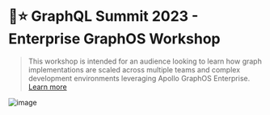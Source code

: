 # 🗻⭐️ GraphQL Summit 2023 - Enterprise GraphOS Workshop  
> This workshop is intended for an audience looking to learn how graph implementations are scaled across multiple teams and complex development environments leveraging Apollo GraphOS Enterprise. [Learn more](https://summit.graphql.com/event/c51538f6-4b76-44e3-871e-54180c77cad8/websitePage:1e3136e7-807f-4b7d-a0e1-9adb59e9336e)

![image](https://github.com/apollosolutions/enterprise-workshop/assets/6020066/23ba2780-12cf-4cb0-8f3d-0d264872a079)

